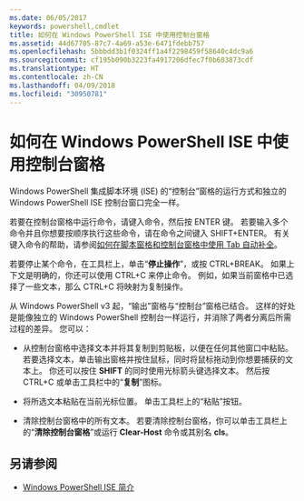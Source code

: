```yaml
---
ms.date: 06/05/2017
keywords: powershell,cmdlet
title: 如何在 Windows PowerShell ISE 中使用控制台窗格
ms.assetid: 44d67705-87c7-4a69-a53e-6471fdebb757
ms.openlocfilehash: 5bbbdd3b1f0324ff1a4f2298459f58640c4dc9a6
ms.sourcegitcommit: cf195b090b3223fa4917206dfec7f0b603873cdf
ms.translationtype: HT
ms.contentlocale: zh-CN
ms.lasthandoff: 04/09/2018
ms.locfileid: "30950781"
---
```

# <a name="how-to-use-the-console-pane-in-the-windows-powershell-ise"></a>如何在 Windows PowerShell ISE 中使用控制台窗格

Windows PowerShell 集成脚本环境 (ISE) 的“控制台”窗格的运行方式和独立的 Windows PowerShell ISE 控制台窗口完全一样。

若要在控制台窗格中运行命令，请键入命令，然后按 ENTER 键。 若要输入多个命令并且你想要按顺序执行这些命令，请在命令之间键入 SHIFT+ENTER。 有关键入命令的帮助，请参阅[如何在脚本窗格和控制台窗格中使用 Tab 自动补全](How-to-Use-Tab-Completion-in-the-Script-Pane-and-Console-Pane.md)。

若要停止某个命令，在工具栏上，单击“**停止操作**”，或按 CTRL+BREAK。 如果上下文是明确的，你还可以使用 CTRL+C 来停止命令。 例如，如果当前窗格中已选择了一些文本，那么 CTRL+C 将映射为复制操作。

从 Windows PowerShell v3 起，“输出”窗格与“控制台”窗格已结合。 这样的好处是能像独立的 Windows PowerShell 控制台一样运行，并消除了两者分离后所需过程的差异。 您可以：

- 从控制台窗格中选择文本并将其复制到剪贴板，以便在任何其他窗口中粘贴。 若要选择文本，单击输出窗格并按住鼠标，同时将鼠标拖动到你想要捕获的文本上。 你还可以按住 **SHIFT** 的同时使用光标箭头键选择文本。 然后按 CTRL+C 或单击工具栏中的“**复制**”图标。

- 将所选文本粘贴在当前光标位置。 单击工具栏上的“粘贴”按钮。

- 清除控制台窗格中的所有文本。 若要清除控制台窗格，你可以单击工具栏上的“**清除控制台窗格**”或运行 **Clear-Host** 命令或其别名 **cls**。

## <a name="see-also"></a>另请参阅

- [Windows PowerShell ISE 简介](Introducing-the-Windows-PowerShell-ISE.md)